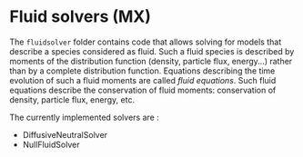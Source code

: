 # Fluid solvers (MX)

The `fluidsolver` folder contains code that allows solving for models that describe a species considered as fluid. Such a fluid species is described by moments of the distribution function (density, particle flux, energy...) rather than by a complete distribution function. Equations describing the time evolution of such a fluid moments are called *fluid equations*. Such fluid equations describe the conservation of fluid moments: conservation of density, particle flux, energy, etc.

The currently implemented solvers are : 
- DiffusiveNeutralSolver
- NullFluidSolver
